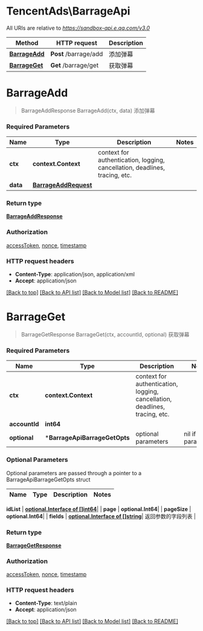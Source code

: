 # TencentAds\BarrageApi

All URIs are relative to *https://sandbox-api.e.qq.com/v3.0*

Method | HTTP request | Description
------------- | ------------- | -------------
[**BarrageAdd**](BarrageApi.md#BarrageAdd) | **Post** /barrage/add | 添加弹幕
[**BarrageGet**](BarrageApi.md#BarrageGet) | **Get** /barrage/get | 获取弹幕


# **BarrageAdd**
> BarrageAddResponse BarrageAdd(ctx, data)
添加弹幕

### Required Parameters

Name | Type | Description  | Notes
------------- | ------------- | ------------- | -------------
 **ctx** | **context.Context** | context for authentication, logging, cancellation, deadlines, tracing, etc.
  **data** | [**BarrageAddRequest**](BarrageAddRequest.md)|  | 

### Return type

[**BarrageAddResponse**](BarrageAddResponse.md)

### Authorization

[accessToken](../README.md#accessToken), [nonce](../README.md#nonce), [timestamp](../README.md#timestamp)

### HTTP request headers

 - **Content-Type**: application/json, application/xml
 - **Accept**: application/json

[[Back to top]](#) [[Back to API list]](../README.md#documentation-for-api-endpoints) [[Back to Model list]](../README.md#documentation-for-models) [[Back to README]](../README.md)

# **BarrageGet**
> BarrageGetResponse BarrageGet(ctx, accountId, optional)
获取弹幕

### Required Parameters

Name | Type | Description  | Notes
------------- | ------------- | ------------- | -------------
 **ctx** | **context.Context** | context for authentication, logging, cancellation, deadlines, tracing, etc.
  **accountId** | **int64**|  | 
 **optional** | ***BarrageApiBarrageGetOpts** | optional parameters | nil if no parameters

### Optional Parameters
Optional parameters are passed through a pointer to a BarrageApiBarrageGetOpts struct

Name | Type | Description  | Notes
------------- | ------------- | ------------- | -------------

 **idList** | [**optional.Interface of []int64**](int64.md)|  | 
 **page** | **optional.Int64**|  | 
 **pageSize** | **optional.Int64**|  | 
 **fields** | [**optional.Interface of []string**](string.md)| 返回参数的字段列表 | 

### Return type

[**BarrageGetResponse**](BarrageGetResponse.md)

### Authorization

[accessToken](../README.md#accessToken), [nonce](../README.md#nonce), [timestamp](../README.md#timestamp)

### HTTP request headers

 - **Content-Type**: text/plain
 - **Accept**: application/json

[[Back to top]](#) [[Back to API list]](../README.md#documentation-for-api-endpoints) [[Back to Model list]](../README.md#documentation-for-models) [[Back to README]](../README.md)

